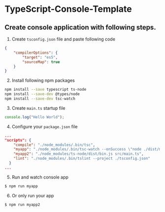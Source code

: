 # TypeScript-Console-Template

## Create console application with following steps.


1. Create `tsconfig.json` file and paste following code

```json
{
    "compilerOptions": {
        "target": "es5",
        "sourceMap": true
    }
}
```
2. Install following npm packages

```bash
npm install --save typescript ts-node
npm install --save-dev @types/node
npm install --save-dev tsc-watch
```

3. Create `main.ts` startup file

```javascript
console.log("Hello World");
```

4. Configure your `package.json` file

```json
...
"scripts": {
    "compile": "./node_modules/.bin/tsc",
    "myapp": "./node_modules/.bin/tsc-watch --onSuccess \"node ./dist/main.js\"",
    "myapp2": "./node_modules/ts-node/dist/bin.js src/main.ts",
    "lint": "./node_modules/.bin/tslint --project ./tsconfig.json"
  }
...

```

5. Run and watch console app

```bash
$ npm run myapp
```

6. Or only run your app

```bash
$ npm run myapp2
```

